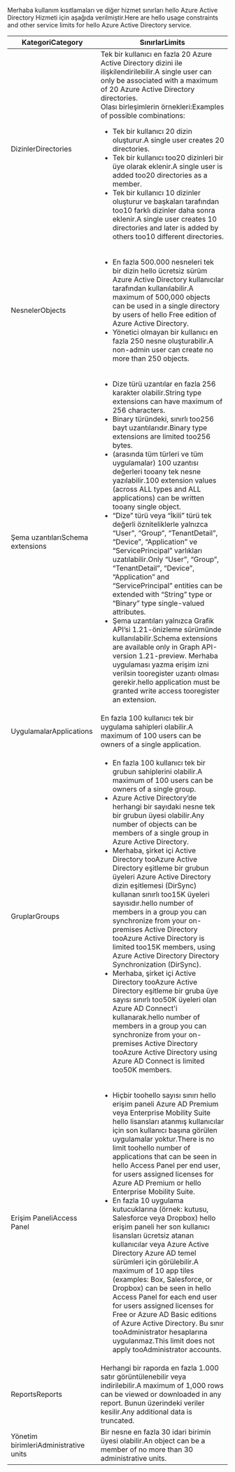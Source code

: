 <span data-ttu-id="fdf0a-101">Merhaba kullanım kısıtlamaları ve diğer hizmet sınırları hello Azure Active Directory Hizmeti için aşağıda verilmiştir.</span><span class="sxs-lookup"><span data-stu-id="fdf0a-101">Here are hello usage constraints and other service limits for hello Azure Active Directory service.</span></span>

| <span data-ttu-id="fdf0a-102">Kategori</span><span class="sxs-lookup"><span data-stu-id="fdf0a-102">Category</span></span> | <span data-ttu-id="fdf0a-103">Sınırlar</span><span class="sxs-lookup"><span data-stu-id="fdf0a-103">Limits</span></span> |
| --- | --- |
| <span data-ttu-id="fdf0a-104">Dizinler</span><span class="sxs-lookup"><span data-stu-id="fdf0a-104">Directories</span></span> |<span data-ttu-id="fdf0a-105">Tek bir kullanıcı en fazla 20 Azure Active Directory dizini ile ilişkilendirilebilir.</span><span class="sxs-lookup"><span data-stu-id="fdf0a-105">A single user can only be associated with a maximum of 20 Azure Active Directory directories.</span></span><br /><span data-ttu-id="fdf0a-106">Olası birleşimlerin örnekleri:</span><span class="sxs-lookup"><span data-stu-id="fdf0a-106">Examples of possible combinations:</span></span> <ul> <li><span data-ttu-id="fdf0a-107">Tek bir kullanıcı 20 dizin oluşturur.</span><span class="sxs-lookup"><span data-stu-id="fdf0a-107">A single user creates 20 directories.</span></span></li><li><span data-ttu-id="fdf0a-108">Tek bir kullanıcı too20 dizinleri bir üye olarak eklenir.</span><span class="sxs-lookup"><span data-stu-id="fdf0a-108">A single user is added too20 directories as a member.</span></span></li><li><span data-ttu-id="fdf0a-109">Tek bir kullanıcı 10 dizinler oluşturur ve başkaları tarafından too10 farklı dizinler daha sonra eklenir.</span><span class="sxs-lookup"><span data-stu-id="fdf0a-109">A single user creates 10 directories and later is added by others too10 different directories.</span></span></li></ul> |
| <span data-ttu-id="fdf0a-110">Nesneler</span><span class="sxs-lookup"><span data-stu-id="fdf0a-110">Objects</span></span> |<ul><li><span data-ttu-id="fdf0a-111">En fazla 500.000 nesneleri tek bir dizin hello ücretsiz sürüm Azure Active Directory kullanıcılar tarafından kullanılabilir.</span><span class="sxs-lookup"><span data-stu-id="fdf0a-111">A maximum of 500,000 objects can be used in a single directory by users of hello Free edition of Azure Active Directory.</span></span></li><li><span data-ttu-id="fdf0a-112">Yönetici olmayan bir kullanıcı en fazla 250 nesne oluşturabilir.</span><span class="sxs-lookup"><span data-stu-id="fdf0a-112">A non-admin user can create no more than 250 objects.</span></span></li></ul> |
| <span data-ttu-id="fdf0a-113">Şema uzantıları</span><span class="sxs-lookup"><span data-stu-id="fdf0a-113">Schema extensions</span></span> |<ul><li><span data-ttu-id="fdf0a-114">Dize türü uzantılar en fazla 256 karakter olabilir.</span><span class="sxs-lookup"><span data-stu-id="fdf0a-114">String type extensions can have maximum of 256 characters.</span></span> </li><li><span data-ttu-id="fdf0a-115">Binary türündeki, sınırlı too256 bayt uzantılarıdır.</span><span class="sxs-lookup"><span data-stu-id="fdf0a-115">Binary type extensions are limited too256 bytes.</span></span></li><li><span data-ttu-id="fdf0a-116">(arasında tüm türleri ve tüm uygulamalar) 100 uzantısı değerleri tooany tek nesne yazılabilir.</span><span class="sxs-lookup"><span data-stu-id="fdf0a-116">100 extension values (across ALL types and ALL applications) can be written tooany single object.</span></span></li><li><span data-ttu-id="fdf0a-117">“Dize” türü veya “İkili” türü tek değerli özniteliklerle yalnızca “User”, “Group”, “TenantDetail”, “Device”, “Application” ve “ServicePrincipal” varlıkları uzatılabilir.</span><span class="sxs-lookup"><span data-stu-id="fdf0a-117">Only “User”, “Group”, “TenantDetail”, “Device”, “Application” and “ServicePrincipal” entities can be extended with “String” type or “Binary” type single-valued attributes.</span></span></li><li><span data-ttu-id="fdf0a-118">Şema uzantıları yalnızca Grafik API’si 1.21-önizleme sürümünde kullanılabilir.</span><span class="sxs-lookup"><span data-stu-id="fdf0a-118">Schema extensions are available only in Graph API-version 1.21-preview.</span></span> <span data-ttu-id="fdf0a-119">Merhaba uygulaması yazma erişim izni verilsin tooregister uzantı olması gerekir.</span><span class="sxs-lookup"><span data-stu-id="fdf0a-119">hello application must be granted write access tooregister an extension.</span></span></li></ul> |
| <span data-ttu-id="fdf0a-120">Uygulamalar</span><span class="sxs-lookup"><span data-stu-id="fdf0a-120">Applications</span></span> |<span data-ttu-id="fdf0a-121">En fazla 100 kullanıcı tek bir uygulama sahipleri olabilir.</span><span class="sxs-lookup"><span data-stu-id="fdf0a-121">A maximum of 100 users can be owners of a single application.</span></span> |
| <span data-ttu-id="fdf0a-122">Gruplar</span><span class="sxs-lookup"><span data-stu-id="fdf0a-122">Groups</span></span> |<ul><li><span data-ttu-id="fdf0a-123">En fazla 100 kullanıcı tek bir grubun sahiplerini olabilir.</span><span class="sxs-lookup"><span data-stu-id="fdf0a-123">A maximum of 100 users can be owners of a single group.</span></span></li><li><span data-ttu-id="fdf0a-124">Azure Active Directory’de herhangi bir sayıdaki nesne tek bir grubun üyesi olabilir.</span><span class="sxs-lookup"><span data-stu-id="fdf0a-124">Any number of objects can be members of a single group in Azure Active Directory.</span></span></li><li><span data-ttu-id="fdf0a-125">Merhaba, şirket içi Active Directory tooAzure Active Directory eşitleme bir grubun üyeleri Azure Active Directory dizin eşitlemesi (DirSync) kullanan sınırlı too15K üyeleri sayısıdır.</span><span class="sxs-lookup"><span data-stu-id="fdf0a-125">hello number of members in a group you can synchronize from your on-premises Active Directory tooAzure Active Directory is limited too15K members, using Azure Active Directory Directory Synchronization (DirSync).</span></span></li><li><span data-ttu-id="fdf0a-126">Merhaba, şirket içi Active Directory tooAzure Active Directory eşitleme bir gruba üye sayısı sınırlı too50K üyeleri olan Azure AD Connect'i kullanarak.</span><span class="sxs-lookup"><span data-stu-id="fdf0a-126">hello number of members in a group you can synchronize from your on-premises Active Directory tooAzure Active Directory using Azure AD Connect is limited too50K members.</span></span></li></ul> |
| <span data-ttu-id="fdf0a-127">Erişim Paneli</span><span class="sxs-lookup"><span data-stu-id="fdf0a-127">Access Panel</span></span> |<ul><li><span data-ttu-id="fdf0a-128">Hiçbir toohello sayısı sınırı hello erişim paneli Azure AD Premium veya Enterprise Mobility Suite hello lisansları atanmış kullanıcılar için son kullanıcı başına görülen uygulamalar yoktur.</span><span class="sxs-lookup"><span data-stu-id="fdf0a-128">There is no limit toohello number of applications that can be seen in hello Access Panel per end user, for users assigned licenses for Azure AD Premium or hello Enterprise Mobility Suite.</span></span></li><li><span data-ttu-id="fdf0a-129">En fazla 10 uygulama kutucuklarına (örnek: kutusu, Salesforce veya Dropbox) hello erişim paneli her son kullanıcı lisansları ücretsiz atanan kullanıcılar veya Azure Active Directory Azure AD temel sürümleri için görülebilir.</span><span class="sxs-lookup"><span data-stu-id="fdf0a-129">A maximum of 10 app tiles (examples: Box, Salesforce, or Dropbox) can be seen in hello Access Panel for each end user for users assigned licenses for Free or Azure AD Basic editions of Azure Active Directory.</span></span> <span data-ttu-id="fdf0a-130">Bu sınır tooAdministrator hesaplarına uygulanmaz.</span><span class="sxs-lookup"><span data-stu-id="fdf0a-130">This limit does not apply tooAdministrator accounts.</span></span></li></ul> |
| <span data-ttu-id="fdf0a-131">Reports</span><span class="sxs-lookup"><span data-stu-id="fdf0a-131">Reports</span></span> | <span data-ttu-id="fdf0a-132">Herhangi bir raporda en fazla 1.000 satır görüntülenebilir veya indirilebilir.</span><span class="sxs-lookup"><span data-stu-id="fdf0a-132">A maximum of 1,000 rows can be viewed or downloaded in any report.</span></span> <span data-ttu-id="fdf0a-133">Bunun üzerindeki veriler kesilir.</span><span class="sxs-lookup"><span data-stu-id="fdf0a-133">Any additional data is truncated.</span></span> |
| <span data-ttu-id="fdf0a-134">Yönetim birimleri</span><span class="sxs-lookup"><span data-stu-id="fdf0a-134">Administrative units</span></span> | <span data-ttu-id="fdf0a-135">Bir nesne en fazla 30 idari birimin üyesi olabilir.</span><span class="sxs-lookup"><span data-stu-id="fdf0a-135">An object can be a member of no more than 30 administrative units.</span></span> |
